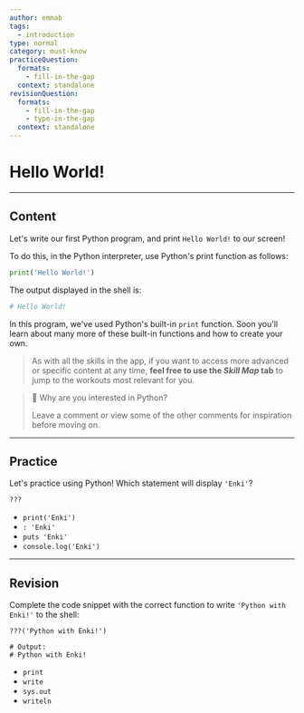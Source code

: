 ```yaml
---
author: emmab
tags:
  - introduction
type: normal
category: must-know
practiceQuestion:
  formats:
    - fill-in-the-gap
  context: standalone
revisionQuestion:
  formats:
    - fill-in-the-gap
    - type-in-the-gap
  context: standalone
---
```


# Hello World!


---

## Content

Let's write our first Python program, and print `Hello World!` to our screen!

To do this, in the Python interpreter, use Python's print function as follows:

```python
print('Hello World!')
```

The output displayed in the shell is:

```python
# Hello World!
```

In this program, we've used Python's built-in `print` function. Soon you'll learn about many more of these built-in functions and how to create your own.

> As with all the skills in the app, if you want to access more advanced or specific content at any time, **feel free to use the *Skill Map* tab** to jump to the workouts most relevant for you.

> 💬 Why are you interested in Python?
>
> Leave a comment or view some of the other comments for inspiration before moving on.


---

## Practice

Let's practice using Python! Which statement will display `'Enki'`?

```python
???
```

- `print('Enki')`
- `: 'Enki'`
- `puts 'Enki'`
- `console.log('Enki')`


---

## Revision

Complete the code snippet with the correct function to write `'Python with Enki!'` to the shell:

```plain-text
???('Python with Enki!')

# Output:
# Python with Enki!
```

- `print`
- `write`
- `sys.out`
- `writeln`
 
